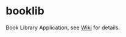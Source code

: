 booklib
=======

Book Library Application, see [Wiki](https://github.com/springside/booklib/wiki) for details.
